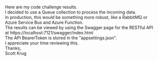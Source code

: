 Here are my code challenge results.<br> 
I decided to use a Queue collection to process the incoming data. <br> 
In production, this would be something more robust, like a RabbitMQ or Azure Service Bus and Azure Function.<br> 
The results can be viewed by using the Swagger page for the RESTful API at https://localhost:7121/swagger/index.html<br> 
The API BearerToken is stored in the "appsettings.json".<br> 
I appreciate your time reviewing this.<br> 
Thanks,<br> 
Scott Krug<br> 
<br> 
